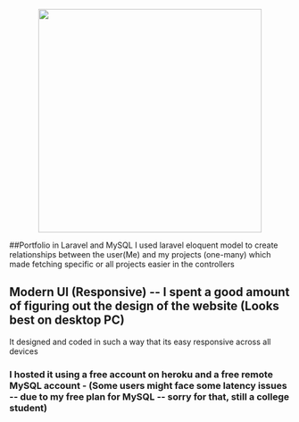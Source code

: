 <p align="center"><a href="https://laravel.com" target="_blank"><img src="https://raw.githubusercontent.com/laravel/art/master/logo-lockup/5%20SVG/2%20CMYK/1%20Full%20Color/laravel-logolockup-cmyk-red.svg" width="400"></a></p>

##Portfolio in Laravel and MySQL
I used laravel eloquent model to create relationships between the user(Me) and my projects (one-many) which made fetching specific or all projects easier in the controllers

## Modern UI (Responsive) -- I spent a good amount of figuring out the design of the website (Looks best on desktop PC)
It designed and coded in such a way that its easy responsive across all devices

### I hosted it using a free account on heroku and a free remote MySQL account - (Some users might face some latency issues -- due to my free plan for MySQL -- sorry for that, still a college student)
